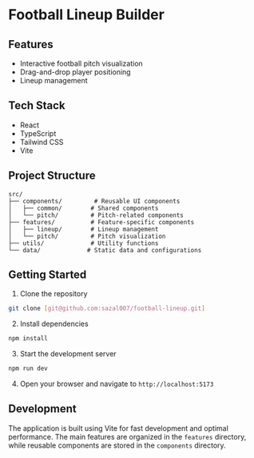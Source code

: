 # Football Lineup Builder

## Features

- Interactive football pitch visualization
- Drag-and-drop player positioning
- Lineup management

## Tech Stack

- React
- TypeScript
- Tailwind CSS
- Vite

## Project Structure

```
src/
├── components/         # Reusable UI components
│   ├── common/        # Shared components
│   └── pitch/         # Pitch-related components
├── features/          # Feature-specific components
│   ├── lineup/        # Lineup management
│   └── pitch/         # Pitch visualization
├── utils/             # Utility functions
└── data/             # Static data and configurations
```

## Getting Started

1. Clone the repository

```bash
git clone [git@github.com:sazal007/football-lineup.git]
```

2. Install dependencies

```bash
npm install
```

3. Start the development server

```bash
npm run dev
```

4. Open your browser and navigate to `http://localhost:5173`

## Development

The application is built using Vite for fast development and optimal performance. The main features are organized in the `features` directory, while reusable components are stored in the `components` directory.

